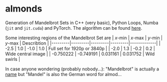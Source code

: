 # almonds
Generation of Mandelbrot Sets in C++ (very basic), Python Loops, Numba (`jit` and `jit.cuda`) and PyTorch. The algorithm can be found [here](https://en.wikipedia.org/wiki/Plotting_algorithms_for_the_Mandelbrot_set#Optimized_escape_time_algorithms).

Some interesting regions of the Mandelbrot Set are
| $x$-min | $x$-max | $y$-min | $y$-max | Describtion |
|---------|---------|---------|---------|-------------|
| -2.5    | 1.0     | -1.0    | 1.0     | Full set for 1920p or 3840p |
| -2.0    | 1.3     | -0.2    | 0.2     | Wide central image |
| -0.750222 | -0.749191 | 0.031161 | 0.031752 | Wild swirls |

In case anyone wondering (probably nobody...): "Mandelbrot" is actually a [name](https://de.wikipedia.org/wiki/Beno%C3%AEt_Mandelbrot) but "Mandel" is also the German word for almod...
